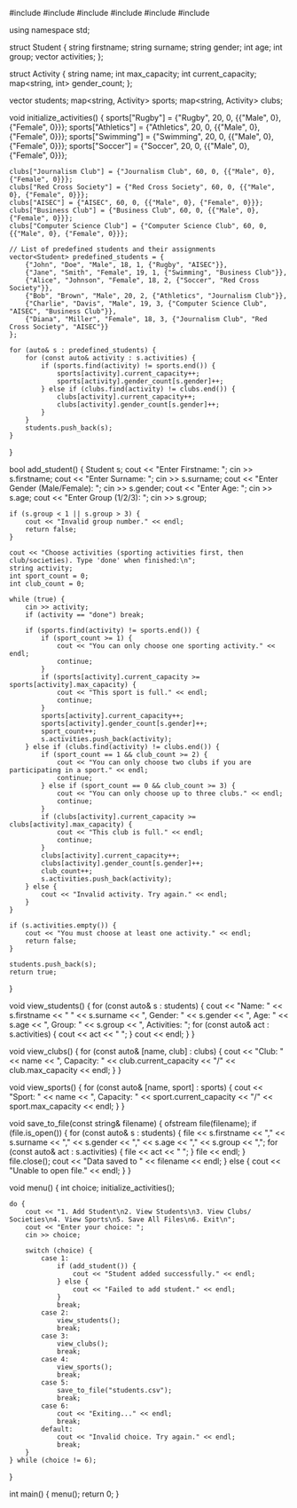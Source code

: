 #include <iostream>
#include <vector>
#include <fstream>
#include <string>
#include <sstream>
#include <map>

using namespace std;

struct Student {
    string firstname;
    string surname;
    string gender;
    int age;
    int group;
    vector<string> activities;
};

struct Activity {
    string name;
    int max_capacity;
    int current_capacity;
    map<string, int> gender_count;
};

vector<Student> students;
map<string, Activity> sports;
map<string, Activity> clubs;

void initialize_activities() {
    sports["Rugby"] = {"Rugby", 20, 0, {{"Male", 0}, {"Female", 0}}};
    sports["Athletics"] = {"Athletics", 20, 0, {{"Male", 0}, {"Female", 0}}};
    sports["Swimming"] = {"Swimming", 20, 0, {{"Male", 0}, {"Female", 0}}};
    sports["Soccer"] = {"Soccer", 20, 0, {{"Male", 0}, {"Female", 0}}};

    clubs["Journalism Club"] = {"Journalism Club", 60, 0, {{"Male", 0}, {"Female", 0}}};
    clubs["Red Cross Society"] = {"Red Cross Society", 60, 0, {{"Male", 0}, {"Female", 0}}};
    clubs["AISEC"] = {"AISEC", 60, 0, {{"Male", 0}, {"Female", 0}}};
    clubs["Business Club"] = {"Business Club", 60, 0, {{"Male", 0}, {"Female", 0}}};
    clubs["Computer Science Club"] = {"Computer Science Club", 60, 0, {{"Male", 0}, {"Female", 0}}};

    // List of predefined students and their assignments
    vector<Student> predefined_students = {
        {"John", "Doe", "Male", 18, 1, {"Rugby", "AISEC"}},
        {"Jane", "Smith", "Female", 19, 1, {"Swimming", "Business Club"}},
        {"Alice", "Johnson", "Female", 18, 2, {"Soccer", "Red Cross Society"}},
        {"Bob", "Brown", "Male", 20, 2, {"Athletics", "Journalism Club"}},
        {"Charlie", "Davis", "Male", 19, 3, {"Computer Science Club", "AISEC", "Business Club"}},
        {"Diana", "Miller", "Female", 18, 3, {"Journalism Club", "Red Cross Society", "AISEC"}}
    };

    for (auto& s : predefined_students) {
        for (const auto& activity : s.activities) {
            if (sports.find(activity) != sports.end()) {
                sports[activity].current_capacity++;
                sports[activity].gender_count[s.gender]++;
            } else if (clubs.find(activity) != clubs.end()) {
                clubs[activity].current_capacity++;
                clubs[activity].gender_count[s.gender]++;
            }
        }
        students.push_back(s);
    }
}

bool add_student() {
    Student s;
    cout << "Enter Firstname: ";
    cin >> s.firstname;
    cout << "Enter Surname: ";
    cin >> s.surname;
    cout << "Enter Gender (Male/Female): ";
    cin >> s.gender;
    cout << "Enter Age: ";
    cin >> s.age;
    cout << "Enter Group (1/2/3): ";
    cin >> s.group;

    if (s.group < 1 || s.group > 3) {
        cout << "Invalid group number." << endl;
        return false;
    }

    cout << "Choose activities (sporting activities first, then club/societies). Type 'done' when finished:\n";
    string activity;
    int sport_count = 0;
    int club_count = 0;

    while (true) {
        cin >> activity;
        if (activity == "done") break;

        if (sports.find(activity) != sports.end()) {
            if (sport_count >= 1) {
                cout << "You can only choose one sporting activity." << endl;
                continue;
            }
            if (sports[activity].current_capacity >= sports[activity].max_capacity) {
                cout << "This sport is full." << endl;
                continue;
            }
            sports[activity].current_capacity++;
            sports[activity].gender_count[s.gender]++;
            sport_count++;
            s.activities.push_back(activity);
        } else if (clubs.find(activity) != clubs.end()) {
            if (sport_count == 1 && club_count >= 2) {
                cout << "You can only choose two clubs if you are participating in a sport." << endl;
                continue;
            } else if (sport_count == 0 && club_count >= 3) {
                cout << "You can only choose up to three clubs." << endl;
                continue;
            }
            if (clubs[activity].current_capacity >= clubs[activity].max_capacity) {
                cout << "This club is full." << endl;
                continue;
            }
            clubs[activity].current_capacity++;
            clubs[activity].gender_count[s.gender]++;
            club_count++;
            s.activities.push_back(activity);
        } else {
            cout << "Invalid activity. Try again." << endl;
        }
    }

    if (s.activities.empty()) {
        cout << "You must choose at least one activity." << endl;
        return false;
    }

    students.push_back(s);
    return true;
}

void view_students() {
    for (const auto& s : students) {
        cout << "Name: " << s.firstname << " " << s.surname << ", Gender: " << s.gender
             << ", Age: " << s.age << ", Group: " << s.group << ", Activities: ";
        for (const auto& act : s.activities) {
            cout << act << " ";
        }
        cout << endl;
    }
}

void view_clubs() {
    for (const auto& [name, club] : clubs) {
        cout << "Club: " << name << ", Capacity: " << club.current_capacity << "/" << club.max_capacity << endl;
    }
}

void view_sports() {
    for (const auto& [name, sport] : sports) {
        cout << "Sport: " << name << ", Capacity: " << sport.current_capacity << "/" << sport.max_capacity << endl;
    }
}

void save_to_file(const string& filename) {
    ofstream file(filename);
    if (file.is_open()) {
        for (const auto& s : students) {
            file << s.firstname << "," << s.surname << "," << s.gender << "," << s.age << "," << s.group << ",";
            for (const auto& act : s.activities) {
                file << act << " ";
            }
            file << endl;
        }
        file.close();
        cout << "Data saved to " << filename << endl;
    } else {
        cout << "Unable to open file." << endl;
    }
}

void menu() {
    int choice;
    initialize_activities();

    do {
        cout << "1. Add Student\n2. View Students\n3. View Clubs/ Societies\n4. View Sports\n5. Save All Files\n6. Exit\n";
        cout << "Enter your choice: ";
        cin >> choice;

        switch (choice) {
            case 1:
                if (add_student()) {
                    cout << "Student added successfully." << endl;
                } else {
                    cout << "Failed to add student." << endl;
                }
                break;
            case 2:
                view_students();
                break;
            case 3:
                view_clubs();
                break;
            case 4:
                view_sports();
                break;
            case 5:
                save_to_file("students.csv");
                break;
            case 6:
                cout << "Exiting..." << endl;
                break;
            default:
                cout << "Invalid choice. Try again." << endl;
                break;
        }
    } while (choice != 6);
}

int main() {
    menu();
    return 0;
}

